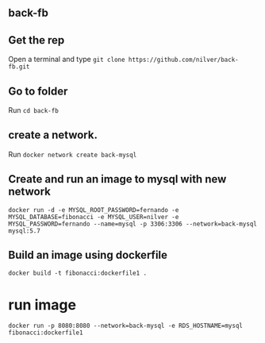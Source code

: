 ## back-fb
## Get the rep
Open a terminal and type `git clone https://github.com/nilver/back-fb.git`

## Go to folder
Run `cd back-fb`

## create a network.
Run `docker network create back-mysql`

## Create and run an image to mysql with new network
`docker run -d -e MYSQL_ROOT_PASSWORD=fernando -e MYSQL_DATABASE=fibonacci -e MYSQL_USER=nilver -e MYSQL_PASSWORD=fernando --name=mysql -p 3306:3306 --network=back-mysql mysql:5.7`

## Build an image using dockerfile
`docker build -t fibonacci:dockerfile1 .`

# run image 
`docker run -p 8080:8080 --network=back-mysql -e RDS_HOSTNAME=mysql fibonacci:dockerfile1`
